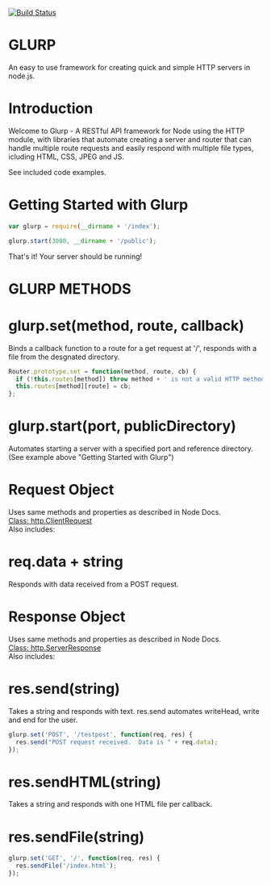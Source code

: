 [![Build Status](https://travis-ci.org/timmydoza/glurp.svg)](https://travis-ci.org/timmydoza/glurp)

# GLURP
 An easy to use framework for creating quick and simple HTTP servers in node.js.

# Introduction

Welcome to Glurp - A RESTful API framework for Node using the HTTP module, with libraries that automate creating a server and router that can handle multiple route requests and easily respond with multiple file types, icluding HTML, CSS, JPEG and JS.

See included code examples.

# Getting Started with Glurp
```javascript
var glurp = require(__dirname + '/index');

glurp.start(3000, __dirname + '/public'); 
```
That's it! Your server should be running!

# GLURP METHODS

# glurp.set(method, route, callback) 
Binds a callback function to a route for a get request at '/', responds with a file from the desgnated directory.
```javascript
Router.prototype.set = function(method, route, cb) {
  if (!this.routes[method]) throw method + ' is not a valid HTTP method.';
  this.routes[method][route] = cb;
};
```
# glurp.start(port, publicDirectory)
Automates starting a server with a specified port and reference directory. (See example above "Getting Started with Glurp")

# Request Object
Uses same methods and properties as described in Node Docs.<br>
<a href="https://nodejs.org/api/http.html#http_http_incomingmessage">Class: http.ClientRequest</a><br>
Also includes:
# req.data + string
Responds with data received from a POST request.

# Response Object
Uses same methods and properties as described in Node Docs.<br>
<a href="https://nodejs.org/api/http.html#http_class_http_serverresponse">Class: http.ServerResponse</a><br>
Also includes:
# res.send(string) 
Takes a string and responds with text.
res.send automates writeHead, write and end for the user.

```javascript
glurp.set('POST', '/testpost', function(req, res) { 
  res.send("POST request received.  Data is " + req.data);
});

```
# res.sendHTML(string)
Takes a string and responds with one HTML file per callback.

# res.sendFile(string)

```javascript
glurp.set('GET', '/', function(req, res) {
  res.sendFile('/index.html'); 
});

```





